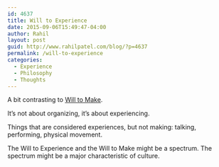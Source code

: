 ```yaml
---
id: 4637
title: Will to Experience
date: 2015-09-06T15:49:47-04:00
author: Rahil
layout: post
guid: http://www.rahilpatel.com/blog/?p=4637
permalink: /will-to-experience
categories:
  - Experience
  - Philosophy
  - Thoughts
---
```

A bit contrasting to [Will to Make](http://www.rahilpatel.com/blog/will-to-make).

It&#8217;s not about organizing, it&#8217;s about experiencing.

Things that are considered experiences, but not making: talking, performing, physical movement.

The Will to Experience and the Will to Make might be a spectrum. The spectrum might be a major characteristic of culture.